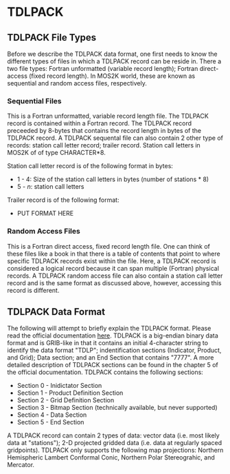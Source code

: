 # TDLPACK

## TDLPACK File Types

Before we describe the TDLPACK data format, one first needs to know the different types of files in which a TDLPACK record can be reside in.  There a two file types: Fortran unformatted (variable record length); Fortran direct-access (fixed record length).  In MOS2K world, these are known as sequential and random access files, respectively.

### Sequential Files

This is a Fortran unformatted, variable record length file.  The TDLPACK record is contained within a Fortran record.  The TDLPACK record preceeded by 8-bytes that contains the record length in bytes of the TDLPACK record.  A TDLPACK sequental file can also contain 2 other type of records: station call letter record; trailer record.  Station call letters in MOS2K of of type CHARACTER*8.

Station call letter record is of the following format in bytes:
* 1 - 4: Size of the station call letters in bytes (number of stations * 8)
* 5 - _n_: station call letters

Trailer record is of the following format:
* PUT FORMAT HERE

### Random Access Files

This is a Fortran direct access, fixed record length file.  One can think of these files like a book in that there is a table of contents that point to where specific TDLPACK records exist within the file.  Here, a TDLPACK record is considered a logical record because it can span multiple (Fortran) physical records.  A TDLPACK random access file can also contain a station call letter record and is the same format as discussed above, however, accessing this record is different.

## TDLPACK Data Format

The following will attempt to briefly explain the TDLPACK format.  Please read the official documentation [here](https://www.weather.gov/media/mdl/TDL_OfficeNote00-1.pdf).  TDLPACK is a big-endian binary data format and is GRIB-like in that it contains an initial 4-character string to identify the data format "TDLP"; indentification sections (Indicator, Product, and Grid); Data section; and an End Section that contains "7777".  A more detailed description of TDLPACK sections can be found in the chapter 5 of the official documentation.  TDLPACK contains the following sections:

* Section 0 - Inidictator Section
* Section 1 - Product Definition Section
* Section 2 - Grid Definition Section
* Section 3 - Bitmap Section (technically available, but never supported)
* Section 4 - Data Section
* Section 5 - End Section

A TDLPACK record can contain 2 types of data: vector data (i.e. most likely data at "stations"); 2-D projected gridded data (i.e. data at regularly spaced gridpoints).  TDLPACK only supports the following map projections: Northern Hemispheric Lambert Conformal Conic, Northern Polar Stereograhic, and Mercator.
